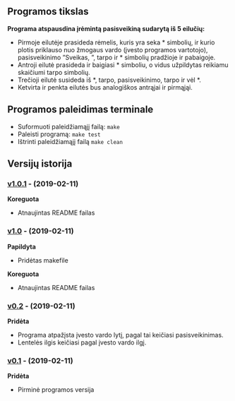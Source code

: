 ## Programos tikslas

**Programa atspausdina įrėmintą pasisveikiną sudarytą iš 5 eilučių:**

* Pirmoje eilutėje prasideda rėmelis, kuris yra seka * simbolių, ir kurio plotis priklauso nuo žmogaus vardo (įvesto programos vartotojo), pasisveikinimo ”Sveikas, ”, tarpo ir * simbolių pradžioje ir pabaigoje.
* Antroji eilutė prasideda ir baigiasi * simboliu, o vidus užpildytas reikiamu skaičiumi tarpo simbolių.
* Trečioji eilutė susideda iš *, tarpo, pasisveikinimo, tarpo ir vėl *.
* Ketvirta ir penkta eilutės bus analogiškos antrąjai ir pirmąjąi.

## Programos paleidimas terminale

* Suformuoti paleidžiamąjį failą: `make`
* Paleisti programą: `make test`
* Ištrinti paleidžiamąjį failą `make clean`

## Versijų istorija

### [v1.0.1](https://github.com/Elijus99/1-uzd.-pasisveikinimas/releases/tag/v1.0.1) - (2019-02-11)

**Koreguota**

* Atnaujintas README failas

### [v1.0](https://github.com/Elijus99/1-uzd.-pasisveikinimas/releases/tag/v1.0) - (2019-02-11)

**Papildyta**

* Pridėtas makefile

**Koreguota**

* Atnaujintas README failas

### [v0.2](https://github.com/Elijus99/1-uzd.-pasisveikinimas/releases/tag/v0.2) - (2019-02-11)

**Pridėta**

* Programa atpažįsta įvesto vardo lytį, pagal tai keičiasi pasisveikinimas.
* Lentelės ilgis keičiasi pagal įvesto vardo ilgį.

### [v0.1](https://github.com/Elijus99/1-uzd.-pasisveikinimas/releases/tag/v0.1) - (2019-02-11)

**Pridėta**

* Pirminė programos versija

